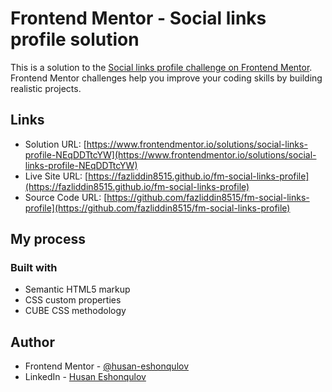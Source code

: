 # Frontend Mentor - Social links profile solution

This is a solution to the [Social links profile challenge on Frontend Mentor](https://www.frontendmentor.io/challenges/social-links-profile-UG32l9m6dQ). Frontend Mentor challenges help you improve your coding skills by building realistic projects.

## Links

- Solution URL: [https://www.frontendmentor.io/solutions/social-links-profile-NEqDDTtcYW](https://www.frontendmentor.io/solutions/social-links-profile-NEqDDTtcYW)
- Live Site URL: [https://fazliddin8515.github.io/fm-social-links-profile](https://fazliddin8515.github.io/fm-social-links-profile)
- Source Code URL: [https://github.com/fazliddin8515/fm-social-links-profile](https://github.com/fazliddin8515/fm-social-links-profile)

## My process

### Built with

- Semantic HTML5 markup
- CSS custom properties
- CUBE CSS methodology

## Author

- Frontend Mentor - [@husan-eshonqulov](https://www.frontendmentor.io/profile/husan-eshonqulov)
- LinkedIn - [Husan Eshonqulov](https://www.linkedin.com/in/husan-eshonqulov)
